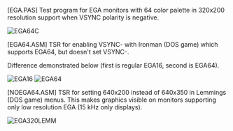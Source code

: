 [EGA.PAS] Test program for EGA monitors with 64 color palette in 320x200 resolution support when VSYNC polarity is negative.

![EGA64C](https://github.com/eigenco/EGA/assets/42321684/6a913a5a-7ecf-46b6-90d3-7f246e4dfbde)

[EGA64.ASM] TSR for enabling VSYNC- with Ironman (DOS game) which supports EGA64, but doesn't set VSYNC-.

Difference demonstrated below (first is regular EGA16, second is EGA64).

![EGA16](https://github.com/eigenco/EGA/assets/42321684/fd8846b0-8382-401e-9b5d-99aae28368ce)
![EGA64](https://github.com/eigenco/EGA/assets/42321684/3c9ae760-0e7c-49ba-ada4-9ed6d1cda90a)

[NOEGA64.ASM] TSR for setting 640x200 instead of 640x350 in Lemmings (DOS game) menus. This makes graphics visible on monitors supporting only low resolution EGA (15 kHz only displays).

![EGA320LEMM](https://github.com/eigenco/EGA/assets/42321684/8188226c-b66d-4fe7-a7e2-220402df0109)
